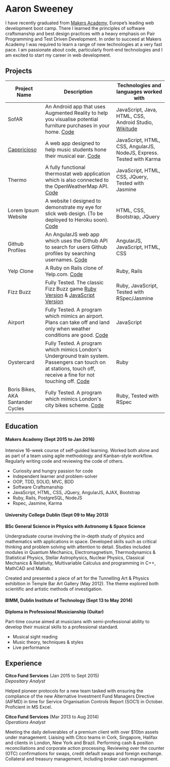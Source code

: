 Aaron Sweeney
=============



I have recently graduated from [Makers Academy](http://www.makersacademy.com/), Europe’s leading web development boot camp. There I learned the principles of software craftsmanship and best design practices with a heavy emphasis on Pair Programming and Test Driven Development. In order to succeed at Makers Academy I was required to learn a range of new technologies at a very fast pace. I am passionate about code, particularly front-end technologies and I am excited to start my career in web development.



## Projects

|Project Name | Description | Technologies and languages worked with |
|-------------|-------------|-------------|
|SofAR|An Android app that uses Augmented Reality to help you visualise potential furniture purchases in your home. [Code](https://github.com/djtango/furniture-app)|JavaScript, Java, HTML, CSS, Android Studio, [Wikitude](http://www.wikitude.com/)|
|[Cappricioso](https://capriccioso.herokuapp.com/)|A web app designed to help music students hone their musical ear. [Code](https://github.com/djtango/capriccioso)|JavaScript, HTML, CSS, AngularJS, NodeJS, Express. Tested with Karma|
|Thermo|A fully functional thermostat web application which is also connected to the OpenWeatherMap API. [Code](https://github.com/asweeney41/thermo)|JavaScript, HTML, CSS, JQuery, Tested with Jasmine|
|Lorem Ipsum Website|A website I designed to demonstrate my eye for slick web design. (To be deployed to Heroku soon). [Code](https://github.com/asweeney41/website)|HTML, CSS, Bootstrap, JQuery|
|Github Profiles| An AngularJS web app which uses the Github API to search for users Github profiles by searching usernames. [Code](https://github.com/asweeney41/github_profiles)|AngularJS, JavaScript, HTML, CSS|
|Yelp Clone| A Ruby on Rails clone of Yelp.com. [Code](https://github.com/asweeney41/yelp-clone-challenge)|Ruby, Rails|
|Fizz Buzz| Fully Tested. The classic Fizz Buzz game [Ruby Version](https://github.com/asweeney41/fizzbuzz) & [JavaScript Version](https://github.com/asweeney41/javabuzz)| Ruby, JavaScript, Tested with RSpec/Jasmine|
|Airport| Fully Tested. A program which mimics an airport. Plans can take off and land only when weather conditions are good. [Code](https://github.com/asweeney41/airportjs)| JavaScript|
|Oystercard| Fully Tested. A program which mimics London's Underground train system. Passengers can touch on at stations, touch off, receive a fine for not touching off. [Code](https://github.com/asweeney41/oystercard)| Ruby|
|Boris Bikes, AKA Santander Cycles| Fully Tested. A program which mimics London's city bikes scheme. [Code](https://github.com/asweeney41/boris-bikes)| Ruby, Tested with RSpec|



## Education

#### Makers Academy (Sept 2015 to Jan 2016)

Intensive 16-week course of self-guided learning. Worked both alone and as part of a team using agile methodology and Kanban-style workflow. Regularly writing code and reviewing the code of others.

- Curiosity and hungry passion for code
- Independent learner and problem-solver
- OOP, TDD, SOLID, MVC, BDD
- Software Craftsmanship
- JavaScript, HTML, CSS, JQuery, AngularJS, AJAX, Bootstrap
- Ruby, Rails, PostgreSQL, NodeJS
- Rspec, Jasmine, Karma

#### University College Dublin (Sept 09 to May 2013)

**BSc General Science in Physics with Astronomy & Space Science**

Undergraduate course involving the in-depth study of physics and mathematics with applications in space. Developed skills such as critical thinking and problem solving with attention to detail. Studies included modules in Quantum Mechanics, Electromagnetism, Thermodynamics & Statistical Physics, Stellar Astrophysics, Nuclear Physics, Classical Mechanics & Relativity, Multivariable Calculus and programming in C++, MathCAD and Matlab.

Created and presented a piece of art for the Tunnelling Art & Physics exhibition in Temple Bar Art Gallery (May 2012). The theme explored both scientific and artistic methods of investigation.

#### BIMM, Dublin Institute of Technology (Sept 13 to May 2014)

**Diploma in Professional Musicianship (Guitar)**

Part-time course aimed at musicians with semi-professional ability to develop their musical skills to a professional standard.

- Musical sight reading
- Music theory, techniques & styles
- Live performance



## Experience

**Citco Fund Services** (Jan 2015 to Sept 2015)    
*Depositary Analyst*  

Helped pioneer protocols for a new team tasked with ensuring the compliance of the new Alternative Investment Fund Managers Directive (AIFMD) in time for Service Organisation Controls Report (SOC1) in October. Proficient in MS Excel.

**Citco Fund Services** (Mar 2013 to Aug 2014)   
*Operations Analyst*  

Meeting the daily deliverables of a premium client with over $10bn assets under management. Liaising with Citco teams in Cork, Singapore, Halifax and clients in London, New York and Brazil. Performing cash & position reconciliations and corporate action processing. Reviewing over the counter (OTC) confirmations for swaps, credit default swaps and foreign exchange. Collateral and treasury management, including broker cash management.
